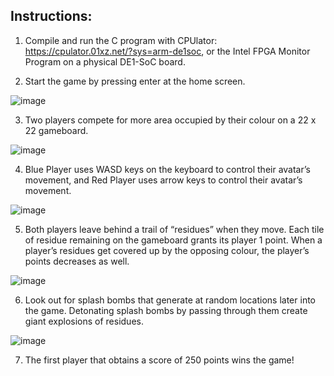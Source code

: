 ## Instructions:
1.	Compile and run the C program with CPUlator: https://cpulator.01xz.net/?sys=arm-de1soc, or the Intel FPGA Monitor Program on a physical DE1-SoC board. 

2.	Start the game by pressing enter at the home screen.

![image](https://user-images.githubusercontent.com/102651507/162503413-7ff89794-a8e3-42b2-aaf8-4e736d28a3ef.png)

3.	Two players compete for more area occupied by their colour on a 22 x 22 gameboard.

![image](https://user-images.githubusercontent.com/102651507/162503451-c348dba8-2b3f-42f8-af22-2dcb6958f7b8.png)

4.	Blue Player uses WASD keys on the keyboard to control their avatar’s movement, and Red Player uses arrow keys to control their avatar’s movement.

![image](https://user-images.githubusercontent.com/102651507/162503641-ba2f2d0d-1ebb-4f0e-abde-8f5703067957.png)

5.	Both players leave behind a trail of “residues” when they move. Each tile of residue remaining on the gameboard grants its player 1 point. When a player’s residues get covered up by the opposing colour, the player’s points decreases as well.

![image](https://user-images.githubusercontent.com/102651507/162503658-529eaa4e-745c-4ae6-96d8-0c8589ee5824.png)

6.	Look out for splash bombs that generate at random locations later into the game. Detonating splash bombs by passing through them create giant explosions of residues.

![image](https://user-images.githubusercontent.com/102651507/162503674-de32b9f6-956f-4f4b-9d53-8659ea08fae1.png)

7.	The first player that obtains a score of 250 points wins the game!
